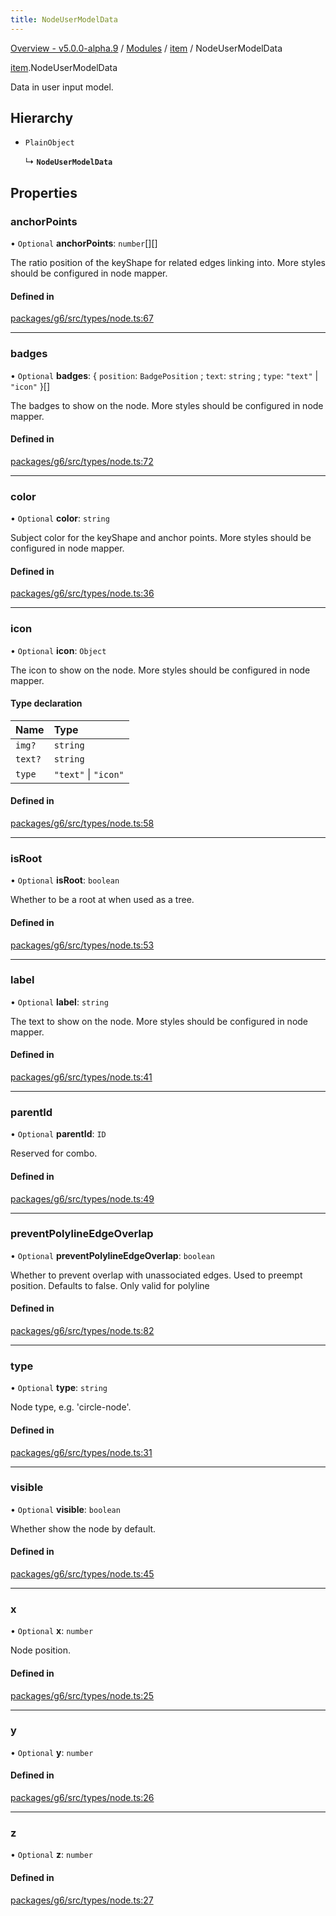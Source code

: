 ```yaml
---
title: NodeUserModelData
---
```


[Overview - v5.0.0-alpha.9](../../README.en.md) / [Modules](../../modules.en.md) / [item](../../modules/item.en.md) / NodeUserModelData

[item](../../modules/item.en.md).NodeUserModelData

Data in user input model.

## Hierarchy

- `PlainObject`

  ↳ **`NodeUserModelData`**

## Properties

### anchorPoints

• `Optional` **anchorPoints**: `number`[][]

The ratio position of the keyShape for related edges linking into.
More styles should be configured in node mapper.

#### Defined in

[packages/g6/src/types/node.ts:67](https://github.com/antvis/G6/blob/a69acd5592/packages/g6/src/types/node.ts#L67)

___

### badges

• `Optional` **badges**: { `position`: `BadgePosition` ; `text`: `string` ; `type`: ``"text"`` \| ``"icon"``  }[]

The badges to show on the node.
More styles should be configured in node mapper.

#### Defined in

[packages/g6/src/types/node.ts:72](https://github.com/antvis/G6/blob/a69acd5592/packages/g6/src/types/node.ts#L72)

___

### color

• `Optional` **color**: `string`

Subject color for the keyShape and anchor points.
More styles should be configured in node mapper.

#### Defined in

[packages/g6/src/types/node.ts:36](https://github.com/antvis/G6/blob/a69acd5592/packages/g6/src/types/node.ts#L36)

___

### icon

• `Optional` **icon**: `Object`

The icon to show on the node.
More styles should be configured in node mapper.

#### Type declaration

| Name | Type |
| :------ | :------ |
| `img?` | `string` |
| `text?` | `string` |
| `type` | ``"text"`` \| ``"icon"`` |

#### Defined in

[packages/g6/src/types/node.ts:58](https://github.com/antvis/G6/blob/a69acd5592/packages/g6/src/types/node.ts#L58)

___

### isRoot

• `Optional` **isRoot**: `boolean`

Whether to be a root at when used as a tree.

#### Defined in

[packages/g6/src/types/node.ts:53](https://github.com/antvis/G6/blob/a69acd5592/packages/g6/src/types/node.ts#L53)

___

### label

• `Optional` **label**: `string`

The text to show on the node.
More styles should be configured in node mapper.

#### Defined in

[packages/g6/src/types/node.ts:41](https://github.com/antvis/G6/blob/a69acd5592/packages/g6/src/types/node.ts#L41)

___

### parentId

• `Optional` **parentId**: `ID`

Reserved for combo.

#### Defined in

[packages/g6/src/types/node.ts:49](https://github.com/antvis/G6/blob/a69acd5592/packages/g6/src/types/node.ts#L49)

___

### preventPolylineEdgeOverlap

• `Optional` **preventPolylineEdgeOverlap**: `boolean`

Whether to prevent overlap with unassociated edges. Used to preempt position.
Defaults to false.
Only valid for polyline

#### Defined in

[packages/g6/src/types/node.ts:82](https://github.com/antvis/G6/blob/a69acd5592/packages/g6/src/types/node.ts#L82)

___

### type

• `Optional` **type**: `string`

Node type, e.g. 'circle-node'.

#### Defined in

[packages/g6/src/types/node.ts:31](https://github.com/antvis/G6/blob/a69acd5592/packages/g6/src/types/node.ts#L31)

___

### visible

• `Optional` **visible**: `boolean`

Whether show the node by default.

#### Defined in

[packages/g6/src/types/node.ts:45](https://github.com/antvis/G6/blob/a69acd5592/packages/g6/src/types/node.ts#L45)

___

### x

• `Optional` **x**: `number`

Node position.

#### Defined in

[packages/g6/src/types/node.ts:25](https://github.com/antvis/G6/blob/a69acd5592/packages/g6/src/types/node.ts#L25)

___

### y

• `Optional` **y**: `number`

#### Defined in

[packages/g6/src/types/node.ts:26](https://github.com/antvis/G6/blob/a69acd5592/packages/g6/src/types/node.ts#L26)

___

### z

• `Optional` **z**: `number`

#### Defined in

[packages/g6/src/types/node.ts:27](https://github.com/antvis/G6/blob/a69acd5592/packages/g6/src/types/node.ts#L27)
